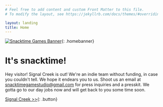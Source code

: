 ```yaml
---
# Feel free to add content and custom Front Matter to this file.
# To modify the layout, see https://jekyllrb.com/docs/themes/#overriding-theme-defaults

layout: landing
title: Home
---
```


[![Snacktime Games Banner](/images/brand_assets/signal_creek_banner.png)](/signalcreek.html){: .homebanner}

# It's snacktime!

Hey visitor! Signal Creek is out! We're an indie team without funding, in case you couldn't tell. We hope it endears you to us. Shoot us an email at snacktimegamestudio@gmail.com for press inquiries and a presskit. We gotta go to our day jobs now and will get back to you some time soon.

[Signal Creek >>](https://steam.snacktimegamestudio.com){: .button}
